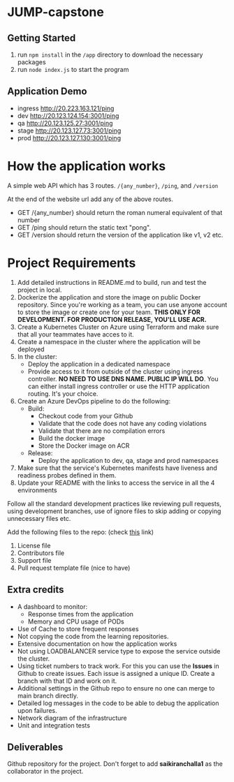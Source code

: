 # JUMP-capstone

## Getting Started
1. run `npm install` in the `/app` directory to download the necessary packages
2. run `node index.js` to start the program

## Application Demo
- ingress http://20.223.163.121/ping
- dev http://20.123.124.154:3001/ping
- qa http://20.123.125.27:3001/ping
- stage http://20.123.127.73:3001/ping
- prod http://20.123.127.130:3001/ping

# How the application works

A simple web API which has 3 routes. `/{any_number}`, `/ping`, and `/version`

At the end of the website url add any of the above routes.
- GET /{any_number} should return the roman numeral equivalent of that number
- GET /ping should return the static text "pong".
- GET /version should return the version of the application like v1, v2 etc.

# Project Requirements
1. Add detailed instructions in README.md to build, run and test the project in local.
2. Dockerize the application and store the image on public Docker repository. Since you're working as a team, you can use anyone account to store the image or create one for your team. **THIS ONLY FOR DEVELOPMENT. FOR PRODUCTION RELEASE, YOU'LL USE ACR.**
3. Create a Kubernetes Cluster on Azure using Terraform and make sure that all your teammates have acces to it.
4. Create a namespace in the cluster where the application will be deployed
5. In the cluster:
    - Deploy the application in a dedicated namespace
    - Provide access to it from outside of the cluster using ingress controller. **NO NEED TO USE DNS NAME. PUBLIC IP WILL DO**. You can either install ingress controller or use the HTTP application routing. It's your choice.
7. Create an Azure DevOps pipeline to do the following:
    - Build:
        - Checkout code from your Github
        - Validate that the code does not have any coding violations
        - Validate that there are no compilation errors
        - Build the docker image
        - Store the Docker image on ACR
    - Release:
        - Deploy the application to dev, qa, stage and prod namespaces
8. Make sure that the service's Kubernetes manifests have liveness and readiness probes defined in them.
9. Update your README with the links to access the service in all the 4 environments

Follow all the standard development practices like reviewing pull requests, using development branches, use of ignore files to skip adding or copying unnecessary files etc.

Add the following files to the repo: (check [this](https://medium.com/code-factory-berlin/github-repository-structure-best-practices-248e6effc405) link)
1. License file
2. Contributors file
3. Support file
4. Pull request template file (nice to have)

## Extra credits
- A dashboard to monitor:
    - Response times from the application
    - Memory and CPU usage of PODs
- Use of Cache to store frequent responses
- Not copying the code from the learning repositories.
- Extensive documentation on how the application works
- Not using LOADBALANCER service type to expose the service outside the cluster.
- Using ticket numbers to track work. For this you can use the **Issues** in Github to create issues. Each issue is assigned a unique ID. Create a branch with that ID and work on it.
- Additional settings in the Github repo to ensure no one can merge to main branch directly.
- Detailed log messages in the code to be able to debug the application upon failures.
- Network diagram of the infrastructure
- Unit and integration tests

## Deliverables
Github repository for the project. Don't forget to add **saikiranchalla1** as the collaborator in the project.